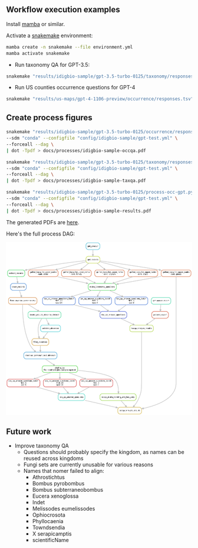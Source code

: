 ## Workflow execution examples

Install [mamba](https://github.com/conda-forge/miniforge#install) or similar.

Activate a [snakemake](https://snakemake.readthedocs.io/en/stable/getting_started/installation.html) environment:

```bash
mamba create -n snakemake --file environment.yml
mamba activate snakemake
```

* Run taxonomy QA for GPT-3.5:

```bash
snakemake "results/idigbio-sample/gpt-3.5-turbo-0125/taxonomy/responses.tsv" --sdm "conda" -c 8 --configfile "config/idigbio-sample/gpt-3.5-turbo-0125.yml"
```

* Run US counties occurrence questions for GPT-4

```bash
snakemake "results/us-maps/gpt-4-1106-preview/occurrence/responses.tsv" --sdm "conda" -c 8 --configfile "config/us-maps/gpt-4-1106-preview.yml"
```

## Create process figures

```bash
snakemake "results/idigbio-sample/gpt-3.5-turbo-0125/occurrence/responses.tsv" \
--sdm "conda" --configfile "config/idigbio-sample/gpt-test.yml" \
--forceall --dag \
| dot -Tpdf > docs/processes/idigbio-sample-occqa.pdf
```

```bash
snakemake "results/idigbio-sample/gpt-3.5-turbo-0125/taxonomy/responses.tsv" \
--sdm "conda" --configfile "config/idigbio-sample/gpt-test.yml" \
--forceall --dag \
| dot -Tpdf > docs/processes/idigbio-sample-taxqa.pdf
```

```bash
snakemake "results/idigbio-sample/gpt-3.5-turbo-0125/process-occ-gpt.py.ipynb" \
--sdm "conda" --configfile "config/idigbio-sample/gpt-test.yml" \
--forceall --dag \
| dot -Tpdf > docs/processes/idigbio-sample-results.pdf
```

The generated PDFs are [here](docs/idigbio-sample/).

Here's the full process DAG:

![Full process DAG](docs/idigbio-sample/idigbio-sample-results.png)

## Future work

* Improve taxonomy QA
    * Questions should probably specify the kingdom, as names can be reused across kingdoms
    * Fungi sets are currently unusable for various reasons
    * Names that nomer failed to align:
        * Athrostichtus
        * Bombus pyrobombus
        * Bombus subterraneobombus
        * Eucera xenoglossa
        * Indet
        * Melissodes eumelissodes
        * Ophiocrosota
        * Phyllocaenia
        * Towndsendia
        * X serapicamptis
        * scientificName
